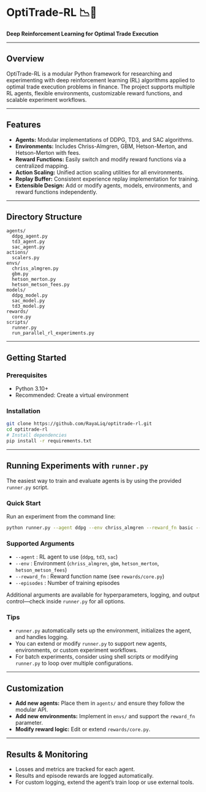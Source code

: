 # OptiTrade-RL 📉🤖

**Deep Reinforcement Learning for Optimal Trade Execution**

---

## Overview

OptiTrade-RL is a modular Python framework for researching and experimenting with deep reinforcement learning (RL) algorithms applied to optimal trade execution problems in finance. The project supports multiple RL agents, flexible environments, customizable reward functions, and scalable experiment workflows.

---

## Features

- **Agents:** Modular implementations of DDPG, TD3, and SAC algorithms.
- **Environments:** Includes Chriss-Almgren, GBM, Hetson-Merton, and Hetson-Merton with fees.
- **Reward Functions:** Easily switch and modify reward functions via a centralized mapping.
- **Action Scaling:** Unified action scaling utilities for all environments.
- **Replay Buffer:** Consistent experience replay implementation for training.
- **Extensible Design:** Add or modify agents, models, environments, and reward functions independently.

---

## Directory Structure

```
agents/
  ddpg_agent.py
  td3_agent.py
  sac_agent.py
actions/
  scalers.py
envs/
  chriss_almgren.py
  gbm.py
  hetson_merton.py
  hetson_metson_fees.py
models/
  ddpg_model.py
  sac_model.py
  td3_model.py
rewards/
  core.py
scripts/
  runner.py
  run_parallel_rl_experiments.py
```

---

## Getting Started

### Prerequisites

- Python 3.10+
- Recommended: Create a virtual environment

### Installation

```bash
git clone https://github.com/RayaLiq/optitrade-rl.git
cd optitrade-rl
# Install dependencies
pip install -r requirements.txt
```

---

## Running Experiments with `runner.py`

The easiest way to train and evaluate agents is by using the provided `runner.py` script.

### Quick Start

Run an experiment from the command line:
```bash
python runner.py --agent ddpg --env chriss_almgren --reward_fn basic --episodes 100
```

### Supported Arguments

- `--agent` : RL agent to use (`ddpg`, `td3`, `sac`)
- `--env` : Environment (`chriss_almgren`, `gbm`, `hetson_merton`, `hetson_metson_fees`)
- `--reward_fn` : Reward function name (see `rewards/core.py`)
- `--episodes` : Number of training episodes

Additional arguments are available for hyperparameters, logging, and output control—check inside `runner.py` for all options.

### Tips

- `runner.py` automatically sets up the environment, initializes the agent, and handles logging.
- You can extend or modify `runner.py` to support new agents, environments, or custom experiment workflows.
- For batch experiments, consider using shell scripts or modifying `runner.py` to loop over multiple configurations.

---

## Customization

- **Add new agents:** Place them in `agents/` and ensure they follow the modular API.
- **Add new environments:** Implement in `envs/` and support the `reward_fn` parameter.
- **Modify reward logic:** Edit or extend `rewards/core.py`.

---

## Results & Monitoring

- Losses and metrics are tracked for each agent.
- Results and episode rewards are logged automatically.
- For custom logging, extend the agent’s train loop or use external tools.